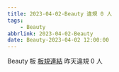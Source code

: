 ```yaml
---
title: 2023-04-02-Beauty 違規 0 人
tags:
    - Beauty
abbrlink: 2023-04-02-Beauty
date: Beauty-2023-04-02 12:00:00
---
```

Beauty 板 [板規連結](https://www.ptt.cc/bbs/Beauty/M.1630069980.A.84B.html)
昨天違規 0 人
